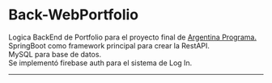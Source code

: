 # Back-WebPortfolio

Logica BackEnd de Portfolio para el proyecto final de <a href="https://www.argentina.gob.ar/produccion/argentina-programa/segunda-etapa">Argentina Programa.</a>  
SpringBoot como framework principal para crear la RestAPI.    
MySQL para base de datos.   
Se implementó firebase auth para el sistema de Log In.

***
